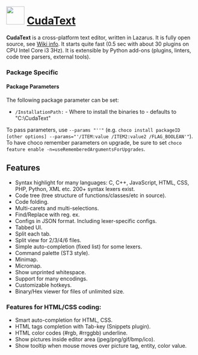 ﻿# <img src="https://cdn.jsdelivr.net/gh/chtof/chocolatey-packages/automatic/cudatext/cudatext.png" width="48" height="48"/> [CudaText](https://chocolatey.org/packages/cudatext)

**CudaText** is a cross-platform text editor, written in Lazarus.
It is fully open source, see [Wiki info](http://wiki.freepascal.org/CudaText#How_to_compile_program).
It starts quite fast (0.5 sec with about 30 plugins on CPU Intel Core i3 3Hz).
It is extensible by Python add-ons (plugins, linters, code tree parsers, external tools).

### Package Specific
#### Package Parameters
The following package parameter can be set:
 * `/InstallationPath:` - Where to install the binaries to - defaults to "C:\CudaText"

To pass parameters, use `--params "''"` (e.g. `choco install packageID [other options] --params="'/ITEM:value /ITEM2:value2 /FLAG_BOOLEAN'"`).
To have choco remember parameters on upgrade, be sure to set `choco feature enable -n=useRememberedArgumentsForUpgrades`.

## Features
- Syntax highlight for many languages: C, C++, JavaScript, HTML, CSS, PHP, Python, XML etc. 200+ syntax lexers exist.
- Code tree (tree structure of functions/classes/etc in source).
- Code folding.
- Multi-carets and multi-selections.
- Find/Replace with reg. ex.
- Configs in JSON format. Including lexer-specific configs.
- Tabbed UI.
- Split each tab.
- Split view for 2/3/4/6 files.
- Simple auto-completion (fixed list) for some lexers.
- Command palette (ST3 style).
- Minimap.
- Micromap.
- Show unprinted whitespace.
- Support for many encodings.
- Customizable hotkeys.
- Binary/Hex viewer for files of unlimited size.

### Features for HTML/CSS coding:
- Smart auto-completion for HTML, CSS.
- HTML tags completion with Tab-key (Snippets plugin).
- HTML color codes (#rgb, #rrggbb) underline.
- Show pictures inside editor area (jpeg/png/gif/bmp/ico).
- Show tooltip when mouse moves over picture tag, entity, color value.